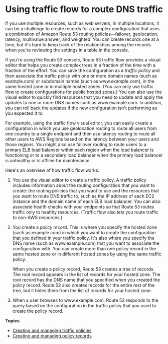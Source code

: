 # Using traffic flow to route DNS traffic<a name="traffic-flow"></a>

If you use multiple resources, such as web servers, in multiple locations, it can be a challenge to create records for a complex configuration that uses a combination of Amazon Route 53 routing policies—failover, geolocation, latency, multivalue answer, and weighted\. You can create records one at a time, but it's hard to keep track of the relationships among the records when you're reviewing the settings in a table in the console\.

If you're using the Route 53 console, Route 53 traffic flow provides a visual editor that helps you create complex trees in a fraction of the time with a fraction of the effort\. You can save the configuration as a *traffic policy* and then associate the traffic policy with one or more domain names \(such as example\.com\) or subdomain names \(such as www\.example\.com\), in the same hosted zone or in multiple hosted zones\. \(You can only use traffic flow to create configurations for public hosted zones\.\) You can also use the visual editor to quickly find resources that you need to update and apply the updates to one or more DNS names such as www\.example\.com\. In addition, you can roll back the updates if the new configuration isn't performing as you expected it to\.

For example, using the traffic flow visual editor, you can easily create a configuration in which you use geolocation routing to route all users from one country to a single endpoint and then use latency routing to route all other users to AWS Regions based on the latency between your users and those regions\. You might also use failover routing to route users to a primary ELB load balancer within each region when the load balancer is functioning or to a secondary load balancer when the primary load balancer is unhealthy or is offline for maintenance\.

Here's an overview of how traffic flow works:

1. You use the visual editor to create a traffic policy\. A traffic policy includes information about the routing configuration that you want to create: the routing policies that you want to use and the resources that you want to route DNS traffic to, such as the IP address of each EC2 instance and the domain name of each ELB load balancer\. You can also associate health checks with your endpoints so that Route 53 routes traffic only to healthy resources\. \(Traffic flow also lets you route traffic to non\-AWS resources\.\)

1. You create a *policy record*\. This is where you specify the hosted zone \(such as example\.com\) in which you want to create the configuration that you defined in your traffic policy\. It's also where you specify the DNS name \(such as www\.example\.com\) that you want to associate the configuration with\. You can create more than one policy record in the same hosted zone or in different hosted zones by using the same traffic policy\.

   When you create a policy record, Route 53 creates a tree of records\. The root record appears in the list of records for your hosted zone\. The root record has the DNS name that you specified when you created the policy record\. Route 53 also creates records for the entire rest of the tree, but it hides them from the list of records for your hosted zone\.

1. When a user browses to www\.example\.com, Route 53 responds to the query based on the configuration in the traffic policy that you used to create the policy record\.

**Topics**
+ [Creating and managing traffic policies](traffic-policies.md)
+ [Creating and managing policy records](traffic-policy-records.md)
